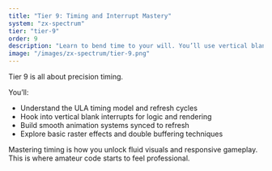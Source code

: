 ```yaml
---
title: "Tier 9: Timing and Interrupt Mastery"
system: "zx-spectrum"
tier: "tier-9"
order: 9
description: "Learn to bend time to your will. You’ll use vertical blank interrupts to sync your rendering, animations, and audio for smooth performance."
image: "/images/zx-spectrum/tier-9.png"
---
```


Tier 9 is all about precision timing.

You’ll:
- Understand the ULA timing model and refresh cycles
- Hook into vertical blank interrupts for logic and rendering
- Build smooth animation systems synced to refresh
- Explore basic raster effects and double buffering techniques

Mastering timing is how you unlock fluid visuals and responsive gameplay. This is where amateur code starts to feel professional.
